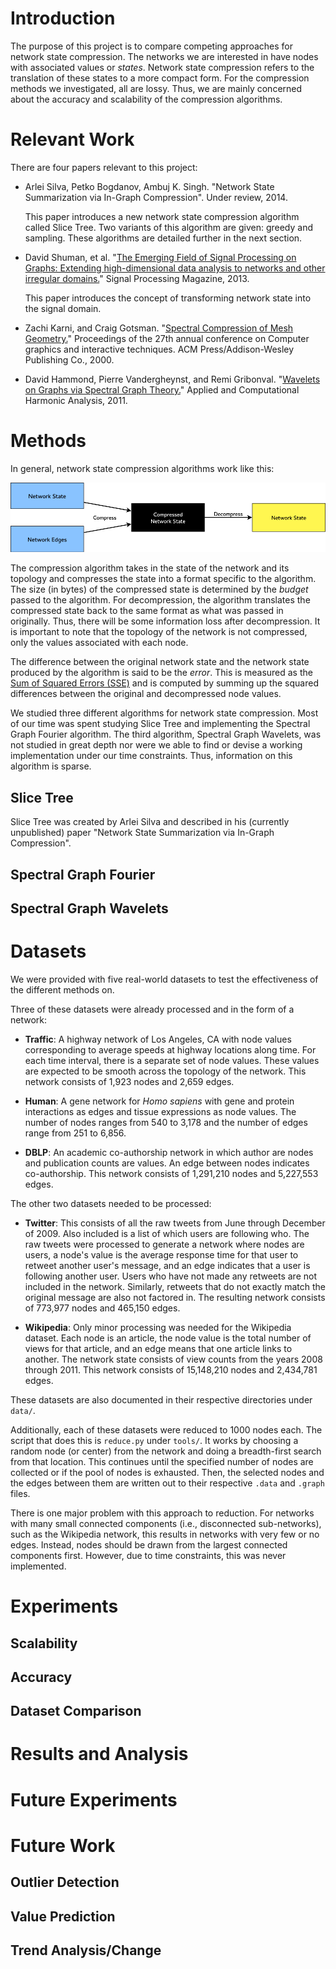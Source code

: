 # Introduction

The purpose of this project is to compare competing approaches for network state
compression. The networks we are interested in have nodes with associated values
or *states*. Network state compression refers to the translation of these
states to a more compact form. For the compression methods we investigated, all
are lossy. Thus, we are mainly concerned about the accuracy and scalability of
the compression algorithms.

# Relevant Work

There are four papers relevant to this project:

 * Arlei Silva, Petko Bogdanov, Ambuj K. Singh. "Network State Summarization via
   In-Graph Compression". Under review, 2014.

    This paper introduces a new network state compression algorithm called Slice
    Tree. Two variants of this algorithm are given: greedy and sampling. These
    algorithms are detailed further in the next section.

 * David Shuman, et al. "[The Emerging Field of Signal Processing on Graphs:
   Extending high-dimensional data analysis to networks and other irregular
   domains.][signals]" Signal Processing Magazine, 2013.

    This paper introduces the concept of transforming network state into the
    signal domain.

 * Zachi Karni, and Craig Gotsman. "[Spectral Compression of Mesh
   Geometry.][spectral]" Proceedings of the 27th annual conference on Computer
   graphics and interactive techniques. ACM Press/Addison-Wesley Publishing Co.,
   2000.

 * David Hammond, Pierre Vandergheynst, and Remi Gribonval. "[Wavelets on Graphs
   via Spectral Graph Theory.][wavelets]" Applied and Computational Harmonic
   Analysis, 2011.

[signals]: http://dx.doi.org/10.1109/MSP.2012.2235192
[spectral]: http://dx.doi.org/10.1145/344779.344924
[wavelets]: http://dx.doi.org/10.1016/j.acha.2010.04.005

# Methods

In general, network state compression algorithms work like this:

![bigidea](the-big-idea.png "The Big Idea")

The compression algorithm takes in the state of the network and its topology and
compresses the state into a format specific to the algorithm. The size (in
bytes) of the compressed state is determined by the *budget* passed to the
algorithm. For decompression, the algorithm translates the compressed state back
to the same format as what was passed in originally. Thus, there will be some
information loss after decompression. It is important to note that the topology
of the network is not compressed, only the values associated with each node.

The difference between the original network state and the network state produced
by the algorithm is said to be the *error*. This is measured as the [Sum of
Squared Errors (SSE)][SSE] and is computed by summing up the squared differences
between the original and decompressed node values.

[SSE]: http://en.wikipedia.org/wiki/Residual_sum_of_squares

We studied three different algorithms for network state compression. Most of our
time was spent studying Slice Tree and implementing the Spectral Graph Fourier
algorithm. The third algorithm, Spectral Graph Wavelets, was not studied in
great depth nor were we able to find or devise a working implementation under
our time constraints. Thus, information on this algorithm is sparse.

## Slice Tree

Slice Tree was created by Arlei Silva and described in his (currently
unpublished) paper "Network State Summarization via In-Graph Compression".

## Spectral Graph Fourier

## Spectral Graph Wavelets

# Datasets

We were provided with five real-world datasets to test the effectiveness of the
different methods on.

Three of these datasets were already processed and in the form of a network:

 * **Traffic**: A highway network of Los Angeles, CA with node values
   corresponding to average speeds at highway locations along time. For each
   time interval, there is a separate set of node values. These values are
   expected to be smooth across the topology of the network. This network
   consists of 1,923 nodes and 2,659 edges.

 * **Human**: A gene network for *Homo sapiens* with gene and protein
   interactions as edges and tissue expressions as node values. The number of
   nodes ranges from 540 to 3,178 and the number of edges range from 251 to
   6,856.

 * **DBLP**: An academic co-authorship network in which author are nodes and
   publication counts are values. An edge between nodes indicates co-authorship.
   This network consists of 1,291,210 nodes and 5,227,553 edges.

The other two datasets needed to be processed:

 * **Twitter**: This consists of all the raw tweets from June through December
   of 2009. Also included is a list of which users are following who. The raw
   tweets were processed to generate a network where nodes are users, a node's
   value is the average response time for that user to retweet another user's
   message, and an edge indicates that a user is following another user. Users
   who have not made any retweets are not included in the network. Similarly,
   retweets that do not exactly match the original message are also not factored
   in. The resulting network consists of 773,977 nodes and 465,150 edges.

 * **Wikipedia**: Only minor processing was needed for the Wikipedia dataset.
   Each node is an article, the node value is the total number of views for that
   article, and an edge means that one article links to another. The network
   state consists of view counts from the years 2008 through 2011. This network
   consists of 15,148,210 nodes and 2,434,781 edges.

These datasets are also documented in their respective directories under
`data/`.

Additionally, each of these datasets were reduced to 1000 nodes each. The script
that does this is `reduce.py` under `tools/`. It works by choosing a random node
(or center) from the network and doing a breadth-first search from that
location. This continues until the specified number of nodes are collected or if
the pool of nodes is exhausted. Then, the selected nodes and the edges between
them are written out to their respective `.data` and `.graph` files.

There is one major problem with this approach to reduction. For networks with
many small connected components (i.e., disconnected sub-networks), such as the
Wikipedia network, this results in networks with very few or no edges. Instead,
nodes should be drawn from the largest connected components first. However, due
to time constraints, this was never implemented.

# Experiments

## Scalability

## Accuracy

## Dataset Comparison

# Results and Analysis

# Future Experiments

# Future Work

## Outlier Detection

## Value Prediction

## Trend Analysis/Change
